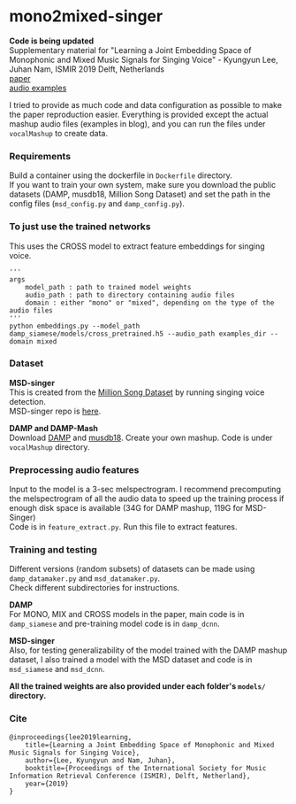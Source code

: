# mono2mixed-singer

**Code is being updated**   
Supplementary material for "Learning a Joint Embedding Space of Monophonic and Mixed Music Signals for Singing Voice" - Kyungyun Lee, Juhan Nam, ISMIR 2019 Delft, Netherlands   
[paper](http://archives.ismir.net/ismir2019/paper/000034.pdf)  
[audio examples](http://kyungyunlee.github.io/archives/ISMIR2019-Mono2Mixed)

I tried to provide as much code and data configuration as possible to make the paper reproduction easier. Everything is provided except the actual mashup audio files (examples in blog), and you can run the files under `vocalMashup` to create data.  


### Requirements
Build a container using the dockerfile in `Dockerfile` directory.   
If you want to train your own system, make sure you download the public datasets (DAMP, musdb18, Million Song Dataset) and set the path in the config files (`msd_config.py` and `damp_config.py`).   

### To just use the trained networks
This uses the CROSS model to extract feature embeddings for singing voice. 
```
'''
args
    model_path : path to trained model weights
    audio_path : path to directory containing audio files
    domain : either "mono" or "mixed", depending on the type of the audio files
'''
python embeddings.py --model_path damp_siamese/models/cross_pretrained.h5 --audio_path examples_dir --domain mixed
```

### Dataset
**MSD-singer**   
This is created from the [Million Song Dataset](http://millionsongdataset.com/) by running singing voice detection.    
MSD-singer repo is [here](https://github.com/kyungyunlee/MSD-singer).   

**DAMP and DAMP-Mash**    
Download [DAMP](http://ccrma.stanford.edu/damp/) and [musdb18](http://sigsep.github.io/datasets/musdb.html). Create your own mashup. Code is under `vocalMashup` directory.  

### Preprocessing audio features  
Input to the model is a 3-sec melspectrogram. I recommend precomputing the melspectrogram of all the audio data to speed up the training process if enough disk space is available (34G for DAMP mashup, 119G for MSD-Singer)     
Code is in `feature_extract.py`. Run this file to extract features.    


### Training and testing
Different versions (random subsets) of datasets can be made using `damp_datamaker.py` and `msd_datamaker.py`.   
Check different subdirectories for instructions. 

**DAMP**   
For MONO, MIX and CROSS models in the paper, main code is in `damp_siamese` and pre-training model code is in `damp_dcnn`.   

**MSD-singer**   
Also, for testing generalizability of the model trained with the DAMP mashup dataset, I also trained a model with the MSD dataset and code is in `msd_siamese` and `msd_dcnn`.    

**All the trained weights are also provided under each folder's `models/` directory.** 


### Cite
```
@inproceedings{lee2019learning,
    title={Learning a Joint Embedding Space of Monophonic and Mixed Music Signals for Singing Voice},
    author={Lee, Kyungyun and Nam, Juhan},
    booktitle={Proceedings of the International Society for Music Information Retrieval Conference (ISMIR), Delft, Netherland},
    year={2019}
}
```
